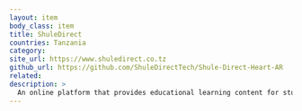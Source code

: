 ```yaml
---
layout: item
body_class: item
title: ShuleDirect
countries: Tanzania
category: 
site_url: https://www.shuledirect.co.tz
github_url: https://github.com/ShuleDirectTech/Shule-Direct-Heart-AR
related: 
description: >
  An online platform that provides educational learning content for students and teachers in secondary schools.
---
```

